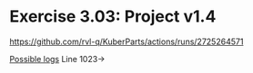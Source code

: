 # Exercise 3.03: Project v1.4

https://github.com/rvl-q/KuberParts/actions/runs/2725264571

[Possible logs](e303.txt#L1023) Line 1023->